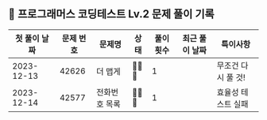 ## 🚀 프로그래머스 코딩테스트 Lv.2 문제 풀이 기록

| **첫 풀이 날짜** | **문제 번호** | **문제명** | **상태** | **풀이 횟수** | **최근 풀이 날짜** | **특이사항**    |
|-------------|-----------|---------|--------|-----------|--------------|-------------|
| 2023-12-13  | 42626     | 더 맵게    | 🤔🤔🤔 | 1         |              | 무조건 다시 풀 것! |
| 2023-12-14  | 42577     | 전화번호 목록 | 🤔🤔🤔 | 1         |              | 효율성 테스트 실패  |
